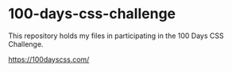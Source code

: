 # 100-days-css-challenge

This repository holds my files in participating in the 
100 Days CSS Challenge.

https://100dayscss.com/



